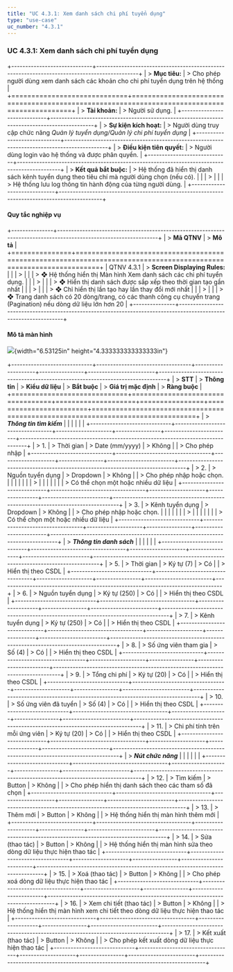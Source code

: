 ```yaml
---
title: "UC 4.3.1: Xem danh sách chi phí tuyển dụng"
type: "use-case"
uc_number: "4.3.1"
---
```


### UC 4.3.1: Xem danh sách chi phí tuyển dụng

+-----------------------------+---------------------------------------------------------------------------------------------+
| > **Mục tiêu:**             | > Cho phép người dùng xem danh sách các khoản cho chi phí tuyển dụng trên hệ thống          |
+=============================+=============================================================================================+
| > **Tài khoản:**            | > Người sử dụng.                                                                            |
+-----------------------------+---------------------------------------------------------------------------------------------+
| > **Sự kiện kích hoạt:**    | > Người dùng truy cập chức năng *Quản lý tuyển dụng/Quản lý chi phí tuyển dụng*             |
+-----------------------------+---------------------------------------------------------------------------------------------+
| > **Điều kiện tiên quyết:** | > Người dùng login vào hệ thống và được phân quyền.                                         |
+-----------------------------+---------------------------------------------------------------------------------------------+
| > **Kết quả bắt buộc:**     | > Hệ thống đã hiển thị danh sách kênh tuyển dụng theo tiêu chí mà người dùng chọn (nếu có). |
|                             | >                                                                                           |
|                             | > Hệ thống lưu log thông tin hành động của từng người dùng.                                 |
+-----------------------------+---------------------------------------------------------------------------------------------+

####  Quy tắc nghiệp vụ

+---------------+------------------------------------------------------------------------------------------------------------------+
| > **Mã QTNV** | > **Mô tả**                                                                                                      |
+===============+==================================================================================================================+
| QTNV 4.3.1    | > **Screen Displaying Rules:**                                                                                   |
|               | >                                                                                                                |
|               | > ❖ Hệ thống hiển thị Màn hình Xem danh sách các chi phí tuyển dụng.                                             |
|               | >                                                                                                                |
|               | > ❖ Hiển thị danh sách được sắp xếp theo thời gian tạo gần nhất                                                  |
|               | >                                                                                                                |
|               | > ❖ Chỉ hiển thị lần tạo hay lần thay đổi mới nhất                                                               |
|               | >                                                                                                                |
|               | > ❖ Trang danh sách có 20 dòng/trang, có các thanh công cụ chuyển trang (Pagination) nếu dòng dữ liệu lớn hơn 20 |
+---------------+------------------------------------------------------------------------------------------------------------------+

#### Mô tả màn hình

![](media/image55.png){width="6.53125in" height="4.333333333333333in"}

+-----------------------------+----------------------------------+--------------------+----------------+------------------------+--------------------------------------------------------------------------------+
| > **STT**                   | > **Thông tin**                  | > **Kiểu dữ liệu** | > **Bắt buộc** | > **Giá trị mặc định** | > **Ràng buộc**                                                                |
+=============================+==================================+====================+================+========================+================================================================================+
| > ***Thông tin tìm kiếm***  |                                  |                    |                |                        |                                                                                |
+-----------------------------+----------------------------------+--------------------+----------------+------------------------+--------------------------------------------------------------------------------+
| > 1\.                       | > Thời gian                      | > Date (mm/yyyy)   | > Không        |                        | > Cho phép nhập                                                                |
+-----------------------------+----------------------------------+--------------------+----------------+------------------------+--------------------------------------------------------------------------------+
| > 2\.                       | > Nguồn tuyển dụng               | > Dropdown         | > Không        |                        | > Cho phép nhập hoặc chọn.                                                     |
|                             |                                  |                    |                |                        | >                                                                              |
|                             |                                  |                    |                |                        | > Có thể chọn một hoặc nhiều dữ liệu                                           |
+-----------------------------+----------------------------------+--------------------+----------------+------------------------+--------------------------------------------------------------------------------+
| > 3\.                       | > Kênh tuyển dụng                | > Dropdown         | > Không        |                        | > Cho phép nhập hoặc chọn.                                                     |
|                             |                                  |                    |                |                        | >                                                                              |
|                             |                                  |                    |                |                        | > Có thể chọn một hoặc nhiều dữ liệu                                           |
+-----------------------------+----------------------------------+--------------------+----------------+------------------------+--------------------------------------------------------------------------------+
| > ***Thông tin danh sách*** |                                  |                    |                |                        |                                                                                |
+-----------------------------+----------------------------------+--------------------+----------------+------------------------+--------------------------------------------------------------------------------+
| > 5\.                       | > Thời gian                      | > Ký tự (7)        | > Có           |                        | > Hiển thị theo CSDL                                                           |
+-----------------------------+----------------------------------+--------------------+----------------+------------------------+--------------------------------------------------------------------------------+
| > 6\.                       | > Nguồn tuyển dụng               | > Ký tự (250)      | > Có           |                        | > Hiển thị theo CSDL                                                           |
+-----------------------------+----------------------------------+--------------------+----------------+------------------------+--------------------------------------------------------------------------------+
| > 7\.                       | > Kênh tuyển dụng                | > Ký tự (250)      | > Có           |                        | > Hiển thị theo CSDL                                                           |
+-----------------------------+----------------------------------+--------------------+----------------+------------------------+--------------------------------------------------------------------------------+
| > 8\.                       | > Số ứng viên tham gia           | > Số (4)           | > Có           |                        | > Hiển thị theo CSDL                                                           |
+-----------------------------+----------------------------------+--------------------+----------------+------------------------+--------------------------------------------------------------------------------+
| > 9\.                       | > Tổng chi phí                   | > Ký tự (20)       | > Có           |                        | > Hiển thị theo CSDL                                                           |
+-----------------------------+----------------------------------+--------------------+----------------+------------------------+--------------------------------------------------------------------------------+
| > 10\.                      | > Số ứng viên đã tuyển           | > Số (4)           | > Có           |                        | > Hiển thị theo CSDL                                                           |
+-----------------------------+----------------------------------+--------------------+----------------+------------------------+--------------------------------------------------------------------------------+
| > 11\.                      | > Chi phí tính trên mỗi ứng viên | > Ký tự (20)       | > Có           |                        | > Hiển thị theo CSDL                                                           |
+-----------------------------+----------------------------------+--------------------+----------------+------------------------+--------------------------------------------------------------------------------+
| > ***Nút chức năng***       |                                  |                    |                |                        |                                                                                |
+-----------------------------+----------------------------------+--------------------+----------------+------------------------+--------------------------------------------------------------------------------+
| > 12\.                      | > Tìm kiếm                       | > Button           | > Không        |                        | > Cho phép hiển thị danh sách theo các tham số đã chọn                         |
+-----------------------------+----------------------------------+--------------------+----------------+------------------------+--------------------------------------------------------------------------------+
| > 13\.                      | > Thêm mới                       | > Button           | > Không        |                        | > Hệ thống hiển thị màn hình thêm mới                                          |
+-----------------------------+----------------------------------+--------------------+----------------+------------------------+--------------------------------------------------------------------------------+
| > 14\.                      | > Sửa (thao tác)                 | > Button           | > Không        |                        | > Hệ thống hiển thị màn hình sửa theo dòng dữ liệu thực hiện thao tác          |
+-----------------------------+----------------------------------+--------------------+----------------+------------------------+--------------------------------------------------------------------------------+
| > 15\.                      | > Xoá (thao tác)                 | > Button           | > Không        |                        | > Cho phép xoá dòng dữ liệu thực hiện thao tác                                 |
+-----------------------------+----------------------------------+--------------------+----------------+------------------------+--------------------------------------------------------------------------------+
| > 16\.                      | > Xem chi tiết (thao tác)        | > Button           | > Không        |                        | > Hệ thống hiển thị màn hình xem chi tiết theo dòng dữ liệu thực hiện thao tác |
+-----------------------------+----------------------------------+--------------------+----------------+------------------------+--------------------------------------------------------------------------------+
| > 17\.                      | > Kết xuất (thao tác)            | > Button           | > Không        |                        | > Cho phép kết xuất dòng dữ liệu thực hiện thao tác                            |
+-----------------------------+----------------------------------+--------------------+----------------+------------------------+--------------------------------------------------------------------------------+
